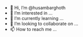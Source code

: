 - 👋 Hi, I’m @husambarghoth
- 👀 I’m interested in ...
- 🌱 I’m currently learning ...
- 💞️ I’m looking to collaborate on ...
- 📫 How to reach me ...

<!---
husambarghoth/husambarghoth is a ✨ special ✨ repository because its `README.md` (this file) appears on your GitHub profile.
You can click the Preview link to take a look at your changes.
--->
